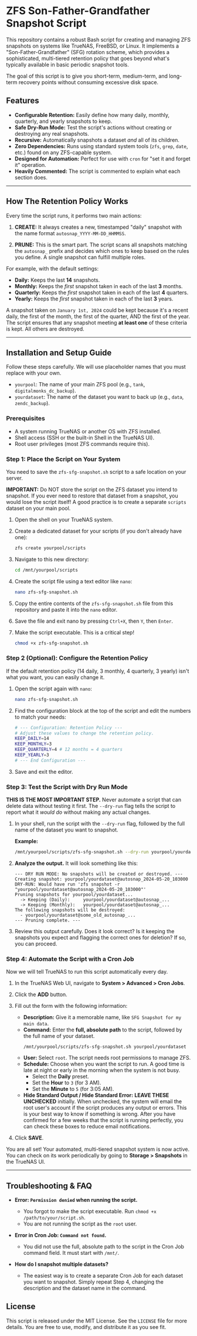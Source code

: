 # ZFS Son-Father-Grandfather Snapshot Script

This repository contains a robust Bash script for creating and managing ZFS snapshots on systems like TrueNAS, FreeBSD, or Linux. It implements a "Son-Father-Grandfather" (SFG) rotation scheme, which provides a sophisticated, multi-tiered retention policy that goes beyond what's typically available in basic periodic snapshot tools.

The goal of this script is to give you short-term, medium-term, and long-term recovery points without consuming excessive disk space.

## Features

*   **Configurable Retention:** Easily define how many daily, monthly, quarterly, and yearly snapshots to keep.
*   **Safe Dry-Run Mode:** Test the script's actions without creating or destroying any real snapshots.
*   **Recursive:** Automatically snapshots a dataset *and* all of its children.
*   **Zero Dependencies:** Runs using standard system tools (`zfs`, `grep`, `date`, etc.) found on any ZFS-capable system.
*   **Designed for Automation:** Perfect for use with `cron` for "set it and forget it" operation.
*   **Heavily Commented:** The script is commented to explain what each section does.

***

## How The Retention Policy Works

Every time the script runs, it performs two main actions:

1.  **CREATE:** It always creates a new, timestamped "daily" snapshot with the name format `autosnap_YYYY-MM-DD_HHMMSS`.

2.  **PRUNE:** This is the smart part. The script scans all snapshots matching the `autosnap_` prefix and decides which ones to keep based on the rules you define. A single snapshot can fulfill multiple roles.

For example, with the default settings:
*   **Daily:** Keeps the last **14** snapshots.
*   **Monthly:** Keeps the *first* snapshot taken in each of the last **3** months.
*   **Quarterly:** Keeps the *first* snapshot taken in each of the last **4** quarters.
*   **Yearly:** Keeps the *first* snapshot taken in each of the last **3** years.

A snapshot taken on `January 1st, 2024` could be kept because it's a recent daily, the first of the month, the first of the quarter, AND the first of the year. The script ensures that any snapshot meeting **at least one** of these criteria is kept. All others are destroyed.

***

## Installation and Setup Guide

Follow these steps carefully. We will use placeholder names that you must replace with your own.
*   `yourpool`: The name of your main ZFS pool (e.g., `tank`, `digitalmonks_dc_backup`).
*   `yourdataset`: The name of the dataset you want to back up (e.g., `data`, `zendc_backup`).

### Prerequisites

*   A system running TrueNAS or another OS with ZFS installed.
*   Shell access (SSH or the built-in Shell in the TrueNAS UI).
*   Root user privileges (most ZFS commands require this).

### Step 1: Place the Script on Your System

You need to save the `zfs-sfg-snapshot.sh` script to a safe location on your server.

**IMPORTANT:** Do NOT store the script on the ZFS dataset you intend to snapshot. If you ever need to restore that dataset from a snapshot, you would lose the script itself! A good practice is to create a separate `scripts` dataset on your main pool.

1.  Open the shell on your TrueNAS system.

2.  Create a dedicated dataset for your scripts (if you don't already have one):
    ```bash
    zfs create yourpool/scripts
    ```

3.  Navigate to this new directory:
    ```bash
    cd /mnt/yourpool/scripts
    ```

4.  Create the script file using a text editor like `nano`:
    ```bash
    nano zfs-sfg-snapshot.sh
    ```

5.  Copy the entire contents of the `zfs-sfg-snapshot.sh` file from this repository and paste it into the `nano` editor.

6.  Save the file and exit nano by pressing `Ctrl+X`, then `Y`, then `Enter`.

7.  Make the script executable. This is a critical step!
    ```bash
    chmod +x zfs-sfg-snapshot.sh
    ```

### Step 2 (Optional): Configure the Retention Policy

If the default retention policy (14 daily, 3 monthly, 4 quarterly, 3 yearly) isn't what you want, you can easily change it.

1.  Open the script again with `nano`:
    ```bash
    nano zfs-sfg-snapshot.sh
    ```

2.  Find the configuration block at the top of the script and edit the numbers to match your needs:
    ```bash
    # --- Configuration: Retention Policy ---
    # Adjust these values to change the retention policy.
    KEEP_DAILY=14
    KEEP_MONTHLY=3
    KEEP_QUARTERLY=4 # 12 months = 4 quarters
    KEEP_YEARLY=3
    # --- End Configuration ---
    ```

3.  Save and exit the editor.

### Step 3: Test the Script with Dry Run Mode

**THIS IS THE MOST IMPORTANT STEP.** Never automate a script that can delete data without testing it first. The `--dry-run` flag tells the script to report what it *would do* without making any actual changes.

1.  In your shell, run the script with the `--dry-run` flag, followed by the full name of the dataset you want to snapshot.

    **Example:**
    ```bash
    /mnt/yourpool/scripts/zfs-sfg-snapshot.sh --dry-run yourpool/yourdataset
    ```

2.  **Analyze the output.** It will look something like this:
    ```
    --- DRY RUN MODE: No snapshots will be created or destroyed. ---
    Creating snapshot: yourpool/yourdataset@autosnap_2024-05-20_103000
    DRY-RUN: Would have run 'zfs snapshot -r "yourpool/yourdataset@autosnap_2024-05-20_103000"'
    Pruning snapshots for yourpool/yourdataset...
      -> Keeping (Daily):     yourpool/yourdataset@autosnap_...
      -> Keeping (Monthly):   yourpool/yourdataset@autosnap_...
    The following snapshots will be destroyed:
      - yourpool/yourdataset@some_old_autosnap_...
    --- Pruning complete. ---
    ```

3.  Review this output carefully. Does it look correct? Is it keeping the snapshots you expect and flagging the correct ones for deletion? If so, you can proceed.

### Step 4: Automate the Script with a Cron Job

Now we will tell TrueNAS to run this script automatically every day.

1.  In the TrueNAS Web UI, navigate to **System > Advanced > Cron Jobs**.
2.  Click the **ADD** button.
3.  Fill out the form with the following information:

    *   **Description:** Give it a memorable name, like `SFG Snapshot for my main data`.
    *   **Command:** Enter the **full, absolute path** to the script, followed by the full name of your dataset.
        ```
        /mnt/yourpool/scripts/zfs-sfg-snapshot.sh yourpool/yourdataset
        ```
    *   **User:** Select `root`. The script needs root permissions to manage ZFS.
    *   **Schedule:** Choose when you want the script to run. A good time is late at night or early in the morning when the system is not busy.
        *   Select the **Daily** preset.
        *   Set the **Hour** to `3` (for 3 AM).
        *   Set the **Minute** to `5` (for 3:05 AM).
    *   **Hide Standard Output / Hide Standard Error:** **LEAVE THESE UNCHECKED** initially. When unchecked, the system will email the root user's account if the script produces any output or errors. This is your best way to know if something is wrong. After you have confirmed for a few weeks that the script is running perfectly, you can check these boxes to reduce email notifications.

4.  Click **SAVE**.

You are all set! Your automated, multi-tiered snapshot system is now active. You can check on its work periodically by going to **Storage > Snapshots** in the TrueNAS UI.

***

## Troubleshooting & FAQ

*   **Error: `Permission denied` when running the script.**
    *   You forgot to make the script executable. Run `chmod +x /path/to/your/script.sh`.
    *   You are not running the script as the `root` user.

*   **Error in Cron Job: `Command not found`.**
    *   You did not use the full, absolute path to the script in the Cron Job command field. It must start with `/mnt/`.

*   **How do I snapshot multiple datasets?**
    *   The easiest way is to create a separate Cron Job for each dataset you want to snapshot. Simply repeat Step 4, changing the description and the dataset name in the command.

## License

This script is released under the MIT License. See the `LICENSE` file for more details. You are free to use, modify, and distribute it as you see fit.
